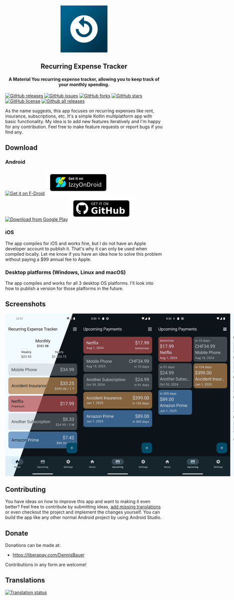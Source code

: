 <p align="center"><img src="fastlane/metadata/android/en-US/images/icon.png" width="150"></p> 
<h2 align="center"><b>Recurring Expense Tracker</b></h2>
<h4 align="center">A Material You recurring expense tracker, allowing you to keep track of your monthly spending.
</h4>

[![GitHub releases](https://img.shields.io/github/release/DennisBauer/RecurringExpenseTracker?style=for-the-badge)](https://github.com/DennisBauer/RecurringExpenseTracker/releases/latest)
[![GitHub issues](https://img.shields.io/github/issues/DennisBauer/RecurringExpenseTracker?style=for-the-badge)](https://github.com/DennisBauer/RecurringExpenseTracker/issues)
[![GitHub forks](https://img.shields.io/github/forks/DennisBauer/RecurringExpenseTracker?style=for-the-badge)](https://github.com/DennisBauer/RecurringExpenseTracker/network)
[![GitHub stars](https://img.shields.io/github/stars/DennisBauer/RecurringExpenseTracker?style=for-the-badge)](https://github.com/DennisBauer/RecurringExpenseTracker/stargazers)
[![GitHub license](https://img.shields.io/github/license/DennisBauer/RecurringExpenseTracker?style=for-the-badge)](https://github.com/DennisBauer/RecurringExpenseTracker/blob/main/LICENSE)
[![Github all releases](https://img.shields.io/github/downloads/DennisBauer/RecurringExpenseTracker/total.svg?style=for-the-badge)](https://github.com/DennisBauer/RecurringExpenseTracker/releases)

As the name suggests, this app focuses on recurring expenses like rent, insurance, subscriptions, etc.
It's a simple Kotlin multiplatform app with basic functionality.
My idea is to add new features iteratively and I'm happy for any contribution.
Feel free to make feature requests or report bugs if you find any.

## Download
### Android
[<img src="https://fdroid.gitlab.io/artwork/badge/get-it-on-en.svg"
     alt="Get it on F-Droid"
     height="80">](https://f-droid.org/de/packages/de.dbauer.expensetracker/)
[<img src="assets/IzzyOnDroid.png"
     alt="Get it on IzzyOnDroid"
     height="80">](https://apt.izzysoft.de/fdroid/index/apk/de.dbauer.expensetracker)
[<img src="https://play.google.com/intl/en_us/badges/static/images/badges/en_badge_web_generic.png"
     alt="Download from Google Play"
     height="80">](https://play.google.com/store/apps/details?id=de.dbauer.expensetracker)
[<img src="assets/get-it-on-github.png"
     alt="Download from GitHub"
     height="80">](https://github.com/DennisBauer/RecurringExpenseTracker/releases/latest)

### iOS
The app compiles for iOS and works fine, but I do not have an Apple developer account to publish it. That's why it can only be used when compiled locally. Let me know if you have an idea how to solve this problem without paying a $99 annual fee to Apple.

### Desktop platforms (Windows, Linux and macOS)
The app compiles and works for all 3 desktop OS platforms. I'll look into how to publish a version for those platforms in the future.

## Screenshots
<div style="display:flex">
<img src="fastlane/metadata/android/en-US/images/phoneScreenshots/01.png" width="240"/>
<img src="fastlane/metadata/android/en-US/images/phoneScreenshots/02.png" width="240"/>
<img src="fastlane/metadata/android/en-US/images/phoneScreenshots/03.png" width="240"/>
<img src="fastlane/metadata/android/en-US/images/phoneScreenshots/04.png" width="240"/>
<img src="fastlane/metadata/android/en-US/images/phoneScreenshots/05.png" width="240"/>
</div>

## Contributing
You have ideas on how to improve this app and want to making it even better?
Feel free to contribute by submitting ideas, <a href="https://hosted.weblate.org/engage/recurringexpensetracker/">add missing translations</a> or even checkout the project and implement the changes yourself. You can build the app like any other normal Android project by using Android Studio.

## Donate
Donations can be made at:
* https://liberapay.com/DennisBauer

Contributions in any form are welcome!

## Translations
<a href="https://hosted.weblate.org/engage/recurringexpensetracker/">
<img src="https://hosted.weblate.org/widget/recurringexpensetracker/recurringexpensetracker/multi-auto.svg" alt="Translation status" />
</a>

